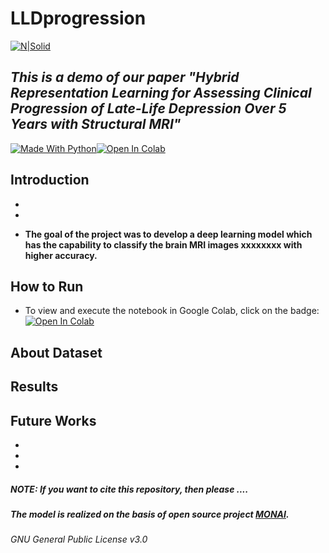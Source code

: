 # LLDprogression

[![N|Solid](https://mingxia.web.unc.edu/wp-content/uploads/sites/12411/2020/12/logo_MagicLab-horizontal-4.png)](https://mingxia.web.unc.edu/)

## _This is a demo of our paper "Hybrid Representation Learning for Assessing Clinical Progression of Late-Life Depression Over 5 Years with Structural MRI"_

[![Made With Python](https://img.shields.io/badge/Python-FFD43B?style=for-the-badge&logo=python&logoColor=black)](https://www.python.org/)[![Open In Colab](https://colab.research.google.com/assets/colab-badge.svg)](https://colab.research.google.com/drive/1Nm8JLCptOMqFHRtnXZeux_qoW9wtAgD_?usp=sharing)

## Introduction  
- 

- 

- **The goal of the project was to develop a deep learning model which has the capability to classify the brain MRI images xxxxxxxx with higher accuracy.**

## How to Run  
- To view and execute the notebook in Google Colab, click on the badge: [![Open In Colab](https://colab.research.google.com/assets/colab-badge.svg)](https://colab.research.google.com/github/goodaycoder/LLDprogression/blob/master/LLDProgressionClassification.ipynb)

## About Dataset  
    

## Results  




## Future Works  
- 
- 
- 

##### NOTE: If you want to cite this repository, then please ....
##### The model is realized on the basis of open source project [MONAI](https://github.com/Project-MONAI/MONAI).

###### GNU General Public License v3.0
